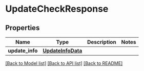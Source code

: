 # UpdateCheckResponse

## Properties
Name | Type | Description | Notes
------------ | ------------- | ------------- | -------------
**update_info** | [**UpdateInfoData**](UpdateInfoData.md) |  | 

[[Back to Model list]](../README.md#documentation-for-models) [[Back to API list]](../README.md#documentation-for-api-endpoints) [[Back to README]](../README.md)

